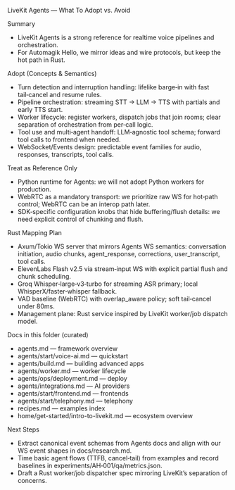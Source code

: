 LiveKit Agents — What To Adopt vs. Avoid

Summary
- LiveKit Agents is a strong reference for realtime voice pipelines and orchestration.
- For Automagik Hello, we mirror ideas and wire protocols, but keep the hot path in Rust.

Adopt (Concepts & Semantics)
- Turn detection and interruption handling: lifelike barge‑in with fast tail‑cancel and resume rules.
- Pipeline orchestration: streaming STT → LLM → TTS with partials and early TTS start.
- Worker lifecycle: register workers, dispatch jobs that join rooms; clear separation of orchestration from per‑call logic.
- Tool use and multi‑agent handoff: LLM‑agnostic tool schema; forward tool calls to frontend when needed.
- WebSocket/Events design: predictable event families for audio, responses, transcripts, tool calls.

Treat as Reference Only
- Python runtime for Agents: we will not adopt Python workers for production.
- WebRTC as a mandatory transport: we prioritize raw WS for hot‑path control; WebRTC can be an interop path later.
- SDK‑specific configuration knobs that hide buffering/flush details: we need explicit control of chunking and flush.

Rust Mapping Plan
- Axum/Tokio WS server that mirrors Agents WS semantics: conversation initiation, audio chunks, agent_response, corrections, user_transcript, tool calls.
- ElevenLabs Flash v2.5 via stream‑input WS with explicit partial flush and chunk scheduling.
- Groq Whisper‑large‑v3‑turbo for streaming ASR primary; local WhisperX/faster‑whisper fallback.
- VAD baseline (WebRTC) with overlap_aware policy; soft tail‑cancel under 80ms.
- Management plane: Rust service inspired by LiveKit worker/job dispatch model.

Docs in this folder (curated)
- agents.md — framework overview
- agents/start/voice-ai.md — quickstart
- agents/build.md — building advanced apps
- agents/worker.md — worker lifecycle
- agents/ops/deployment.md — deploy
- agents/integrations.md — AI providers
- agents/start/frontend.md — frontends
- agents/start/telephony.md — telephony
- recipes.md — examples index
- home/get-started/intro-to-livekit.md — ecosystem overview

Next Steps
- Extract canonical event schemas from Agents docs and align with our WS event shapes in docs/research.md.
- Time basic agent flows (TTFB, cancel‑tail) from examples and record baselines in experiments/AH‑001/qa/metrics.json.
- Draft a Rust worker/job dispatcher spec mirroring LiveKit’s separation of concerns.
